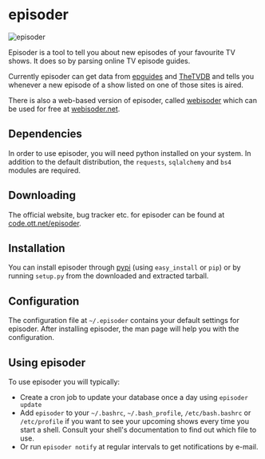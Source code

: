 # episoder

![episoder](https://code.ott.net/episoder/screenshot.png "episoder 0.8.0")

Episoder is a tool to tell you about new episodes of your favourite TV shows. It
does so by parsing online TV episode guides.

Currently episoder can get data from [epguides](http://www.epguides.com/) and
[TheTVDB](http://www.epguides.com/) and tells you whenever a new episode of a
show listed on one of those sites is aired.

There is also a web-based version of episoder, called
[webisoder](https://github.com/cockroach/webisoder) which can be used for free
at [webisoder.net](https://www.webisoder.net/).

## Dependencies

In order to use episoder, you will need python installed on your system. In
addition to the default distribution, the `requests`, `sqlalchemy` and `bs4`
modules are required.

## Downloading

The official website, bug tracker etc. for episoder can be found at
[code.ott.net/episoder](https://code.ott.net/episoder/).

## Installation

You can install episoder through [pypi](https://pypi.python.org/pypi/episoder)
(using `easy_install` or `pip`) or by running `setup.py` from the downloaded and
extracted tarball.

## Configuration

The configuration file at `~/.episoder` contains your default settings for
episoder. After installing episoder, the man page will help you with the
configuration.

## Using episoder

To use episoder you will typically:

* Create a cron job to update your database once a day using `episoder update`
* Add `episoder` to your `~/.bashrc`, `~/.bash_profile`, `/etc/bash.bashrc` or
  `/etc/profile` if you want to see your upcoming shows every time you start a
  shell. Consult your shell's documentation to find out which file to use.
* Or run `episoder notify` at regular intervals to get notifications by e-mail.
